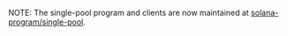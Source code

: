 NOTE: The single-pool program and clients are now maintained at
[solana-program/single-pool](https://github.com/solana-program/single-pool).
